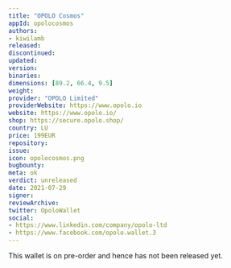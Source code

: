 ```yaml
---
title: "OPOLO Cosmos"
appId: opolocosmos
authors:
- kiwilamb
released: 
discontinued: 
updated: 
version: 
binaries: 
dimensions: [89.2, 66.4, 9.5]
weight: 
provider: "OPOLO Limited"
providerWebsite: https://www.opolo.io
website: https://www.opolo.io/
shop: https://secure.opolo.shop/
country: LU
price: 199EUR
repository: 
issue: 
icon: opolocosmos.png
bugbounty: 
meta: ok
verdict: unreleased
date: 2021-07-29
signer: 
reviewArchive: 
twitter: OpoloWallet
social: 
- https://www.linkedin.com/company/opolo-ltd
- https://www.facebook.com/opolo.wallet.3
---
```


This wallet is on pre-order and hence has not been released yet.
